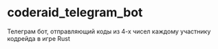 # coderaid_telegram_bot
Телеграм бот, отправляющий коды из 4-х чисел каждому участнику кодрейда в игре Rust
